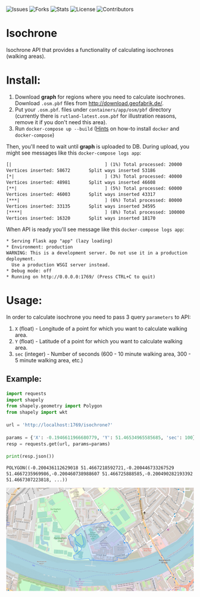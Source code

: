 ![Issues](https://img.shields.io/github/issues/punkerpunker/geofeat)
![Forks](https://img.shields.io/github/forks/punkerpunker/geofeat)
![Stats](https://img.shields.io/github/stars/punkerpunker/geofeat)
![License](https://img.shields.io/github/license/punkerpunker/geofeat)
![Contributors](https://img.shields.io/github/contributors/punkerpunker/geofeat)

# Isochrone
Isochrone API that provides a functionality of calculating isochrones (walking areas).

# Install:

1. Download **graph** for regions where you need to calculate isochrones. Download `.osm.pbf` files from http://download.geofabrik.de/. 
2. Put your `.osm.pbf`. files under `containers/app/osm/pbf` directory (currently there is `rutland-latest.osm.pbf` for illustration reasons, remove it if you don't need this area).
3. Run `docker-compose up --build` ([Hints](https://phoenixnap.com/kb/install-docker-compose-on-ubuntu-20-04) on how-to install `docker` and `docker-compose`)  

Then, you'll need to wait until **graph** is uploaded to DB. During upload, you might see messages like this `docker-compose logs app`:

```
[|                                   ] (1%) Total processed: 20000        Vertices inserted: 58672       Split ways inserted 53186
[*|                                  ] (3%) Total processed: 40000        Vertices inserted: 48981       Split ways inserted 46608
[**|                                 ] (5%) Total processed: 60000        Vertices inserted: 46003       Split ways inserted 43317
[***|                                ] (6%) Total processed: 80000        Vertices inserted: 33135       Split ways inserted 34595
[****|                               ] (8%) Total processed: 100000       Vertices inserted: 16320       Split ways inserted 18170
```

When API is ready you'll see message like this `docker-compose logs app`:
```
* Serving Flask app "app" (lazy loading)
* Environment: production
WARNING: This is a development server. Do not use it in a production deployment.
  Use a production WSGI server instead.
* Debug mode: off
* Running on http://0.0.0.0:1769/ (Press CTRL+C to quit)
```

# Usage:

In order to calculate isochrone you need to pass 3 query `parameters` to API:

1. `X` (float) - Longitude of a point for which you want to calculate walking area. 
2. `Y` (float) - Latitude of a point for which you want to calculate walking area. 
3. `sec` (integer) - Number of seconds (600 - 10 minute walking area, 300 - 5 minute walking area, etc.) 

## Example:
```python
import requests
import shapely
from shapely.geometry import Polygon
from shapely import wkt

url = 'http://localhost:1769/isochrone?'

params = {'X': -0.1946611966680779, 'Y': 51.46534965585685, 'sec': 100}
resp = requests.get(url, params=params)

print(resp.json())
```
```
POLYGON((-0.200436112629018 51.4667218592721,-0.200446733267529 51.4667235969986,-0.200460738988607 51.466725888585,-0.200490282193392 51.4667307223818, ...))
```

![alt text](https://github.com/punkerpunker/isochrone/blob/geofeat-to-isochrone-microservice/image.PNG)
